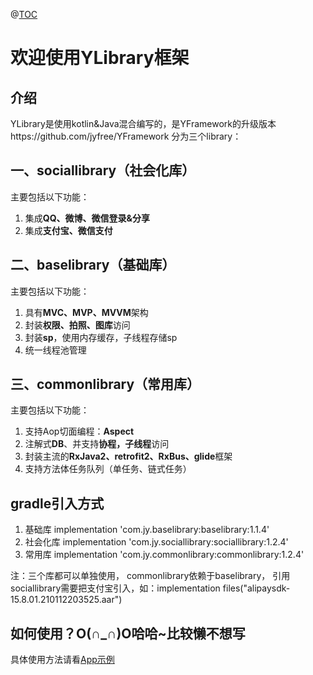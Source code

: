 @[TOC](YLibrary框架)

# 欢迎使用YLibrary框架


## 介绍

YLibrary是使用kotlin&Java混合编写的，是YFramework的升级版本https://github.com/jyfree/YFramework
分为三个library：

## 一、sociallibrary（社会化库）

主要包括以下功能：
 1. 集成**QQ、微博、微信登录&分享**
 2. 集成**支付宝、微信支付**

## 二、baselibrary（基础库）

主要包括以下功能：
 1. 具有**MVC、MVP、MVVM**架构
 2. 封装**权限、拍照、图库**访问
 3. 封装**sp**，使用内存缓存，子线程存储sp
 4. 统一线程池管理

## 三、commonlibrary（常用库）

主要包括以下功能：
 1. 支持Aop切面编程：**Aspect**
 2. 注解式**DB**、并支持**协程，子线程**访问
 3. 封装主流的**RxJava2、retrofit2、RxBus、glide**框架
 4. 支持方法体任务队列（单任务、链式任务）

## gradle引入方式
 1. 基础库 implementation 'com.jy.baselibrary:baselibrary:1.1.4'
 2. 社会化库 implementation 'com.jy.sociallibrary:sociallibrary:1.2.4'
 3. 常用库 implementation 'com.jy.commonlibrary:commonlibrary:1.2.4'

注：三个库都可以单独使用， commonlibrary依赖于baselibrary， 引用sociallibrary需要把支付宝引入，如：implementation files("alipaysdk-15.8.01.210112203525.aar")

## 如何使用？O(∩_∩)O哈哈~比较懒不想写

具体使用方法请看[App示例](https://github.com/jyfree/YLibrary/tree/master/app)



